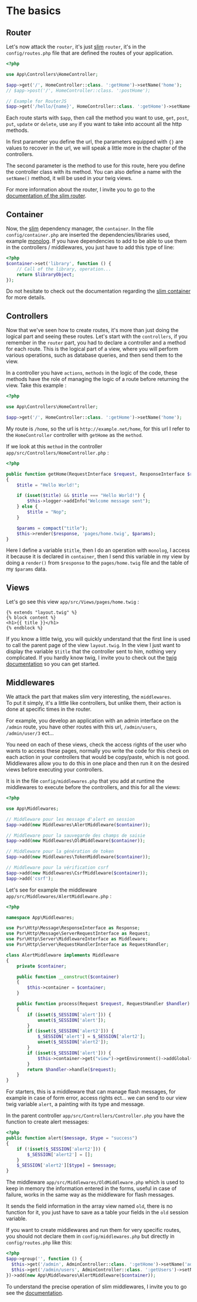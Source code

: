 # The basics

## Router
Let's now attack the `router`, it's just [slim](https://www.slimframework.com/) `router`, it's in the `config/routes.php` file that are defined the routes of your application.

``` php
<?php

use App\Controllers\HomeController;

$app->get('/', HomeController::class. ':getHome')->setName('home');
// $app->post('/', HomeController::class. ':postHome');

// Example for RouterJS
$app->get('/hello/{name}', HomeController::class. ':getHome')->setName('hello');
```

Each route starts with `$app`, then call the method you want to use, `get`, `post`, `put`, `update` or `delete`, use `any` if you want to take into account all the http methods.

In first parameter you define the url, the parameters equipped with `{}` are values to recover in the url, we will speak a little more in the chapter of the controllers.

The second parameter is the method to use for this route, here you define the controller class with its method.
You can also define a name with the `setName()` method, it will be used in your twig views.

For more information about the router, I invite you to go to the [documentation of the slim router](https://www.slimframework.com/docs/v3/objects/router.html).

## Container
Now, the [slim](https://www.slimframework.com/) dependency manager, the `container`.
In the file `config/container.php` are inserted the dependencies/libraries used, example [monolog](https://github.com/Seldaek/monolog).
If you have dependencies to add to be able to use them in the controllers / middlewares, you just have to add this type of line:

``` php
<?php
$container->set('library', function () {
    // Call of the library, operation...
    return $libraryObject;
});
```

Do not hesitate to check out the documentation regarding the [slim container](https://www.slimframework.com/docs/v3/concepts/di.html) for more details.


## Controllers
Now that we've seen how to create routes, it's more than just doing the logical part and seeing these routes.
Let's start with the `controllers`, if you remember in the `router` part, you had to declare a controller and a method for each route.
This is the logical part of a view, where you will perform various operations, such as database queries, and then send them to the view.

In a controller you have `actions`, `methods` in the logic of the code, these methods have the role of managing the logic of a route before returning the view.
Take this example :
``` php
<?php

use App\Controllers\HomeController;

$app->get('/', HomeController::class. ':getHome')->setName('home');
```
My route is `/home`, so the url is `http://example.net/home`, for this url I refer to the `HomeController` controller with `getHome` as the `method`.

If we look at this `method` in the controller `app/src/Controllers/HomeController.php` :
``` php
<?php

public function getHome(RequestInterface $request, ResponseInterface $response)
{
    $title = "Hello World!";

    if (isset($title) && $title === "Hello World!") {
        $this->logger->addInfo("Welcome message sent");
    } else {
        $title = "Nop";
    }

    $params = compact("title");
    $this->render($response, 'pages/home.twig', $params);
}
```
Here I define a variable `$title`, then I do an operation with `monolog`, I access it because it is declared in `container`, then I send this variable in my view by doing a `render()` from `$response` to the `pages/home.twig` file and the table of my `$params` data.


## Views
Let's go see this view `app/src/Views/pages/home.twig` :
``` twig
{% extends "layout.twig" %}
{% block content %}
<h1>{{ title }}</h1>
{% endblock %}
```

If you know a little twig, you will quickly understand that the first line is used to call the parent page of the view `layout.twig`.
In the view I just want to display the variable `$title` that the controller sent to him, nothing very complicated.
If you hardly know twig, I invite you to check out the [twig documentation](https://twig.symfony.com/doc/2.x/) so you can get started.


## Middlewares
We attack the part that makes slim very interesting, the `middlewares`.<br>
To put it simply, it's a little like controllers, but unlike them, their action is done at specific times in the router.

For example, you develop an application with an admin interface on the `/admin` route, you have other routes with this url, `/admin/users`, `/admin/user/3` ect...

You need on each of these views, check the access rights of the user who wants to access these pages, normally you write the code for this check on each action in your controllers that would be copy/paste, which is not good.<br>
Middlewares allow you to do this in one place and then run it on the desired views before executing your controllers.

It is in the file `config/middlewares.php` that you add at runtime the middlewares to execute before the controllers, and this for all the views:
``` php
<?php

use App\Middlewares;

// Middleware pour les message d'alert en session
$app->add(new Middlewares\AlertMiddleware($container));

// Middleware pour la sauvegarde des champs de saisie
$app->add(new Middlewares\OldMiddleware($container));

// Middleware pour la génération de token
$app->add(new Middlewares\TokenMiddleware($container));

// Middleware pour la vérification csrf
$app->add(new Middlewares\CsrfMiddleware($container));
$app->add('csrf');

```

Let's see for example the middleware `app/src/Middlewares/AlertMiddleware.php` :
``` php
<?php

namespace App\Middlewares;

use Psr\Http\Message\ResponseInterface as Response;
use Psr\Http\Message\ServerRequestInterface as Request;
use Psr\Http\Server\MiddlewareInterface as Middleware;
use Psr\Http\Server\RequestHandlerInterface as RequestHandler;

class AlertMiddleware implements Middleware
{
    private $container;

    public function __construct($container)
    {
        $this->container = $container;
    }

    public function process(Request $request, RequestHandler $handler): Response
    {
        if (isset($_SESSION['alert'])) {
            unset($_SESSION['alert']);
        }
        if (isset($_SESSION['alert2'])) {
            $_SESSION['alert'] = $_SESSION['alert2'];
            unset($_SESSION['alert2']);
        }
        if (isset($_SESSION['alert'])) {
            $this->container->get("view")->getEnvironment()->addGlobal('alert', $_SESSION['alert']);
        }
        return $handler->handle($request);
    }
}
```
For starters, this is a middleware that can manage flash messages, for example in case of form error, access rights ect... we can send to our view twig variable `alert`, a painting with its type and message.

In the parent controller `app/src/Controllers/Controller.php` you have the function to create alert messages:
``` php
<?php
public function alert($message, $type = "success")
{
    if (!isset($_SESSION['alert2'])) {
        $_SESSION['alert2'] = [];
    }
    $_SESSION['alert2'][$type] = $message;
}
```
The middleware `app/src/Middlewares/OldMiddleware.php` which is used to keep in memory the information entered in the forms, useful in case of failure, works in the same way as the middleware for flash messages.

It sends the field information in the array view named `old`, there is no function for it, you just have to save as a table your fields in the `old` session variable.

If you want to create middlewares and run them for very specific routes, you should not declare them in `config/middlewares.php` but directly in `config/routes.php` like this:
``` php
<?php
$app->group('', function () {
  $this->get('/admin', AdminController::class. ':getHome')->setName('admin');
  $this->get('/admin/users', AdminController::class. ':getUsers')->setName('users');
})->add(new App\Middlewares\AlertMiddleware($container));
```

To understand the precise operation of slim middlewares, I invite you to go see the [documentation](https://www.slimframework.com/docs/v4/concepts/middleware.html).
